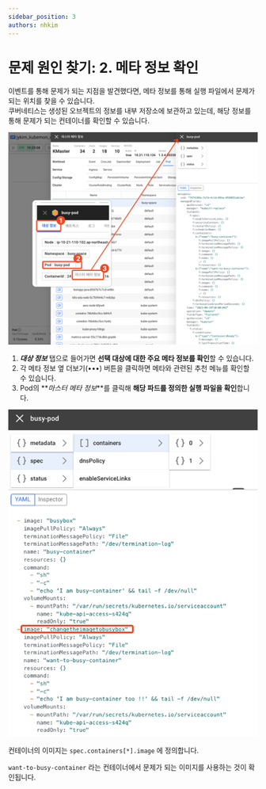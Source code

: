 ```yaml
---
sidebar_position: 3
authors: nhkim
---
```


# 문제 원인 찾기: 2. 메타 정보 확인

이벤트를 통해 문제가 되는 지점을 발견했다면, 메타 정보를 통해 실행 파일에서 문제가 되는 위치를 찾을 수 있습니다.  
쿠버네티스는 생성된 오브젝트의 정보를 내부 저장소에 보관하고 있는데, 해당 정보를 통해 문제가 되는 컨테이너를 확인할 수 있습니다.

![check-meta](./img/check-meta.png)

1. **_대상 정보_** 탭으로 들어가면 **선택 대상에 대한 주요 메타 정보를 확인**할 수 있습니다.
2. 각 메타 정보 옆 더보기(•••) 버튼을 클릭하면 메타와 관련된 추천 메뉴를 확인할 수 있습니다.
3. Pod의 **_마스터 메타 정보_**를 클릭해 **해당 파드를 정의한 실행 파일을 확인**합니다.

![check-meta-detail](./img/check-meta-detail.png)

컨테이너의 이미지는 `spec.containers[*].image` 에 정의합니다.

`want-to-busy-container` 라는 컨테이너에서 문제가 되는 이미지를 사용하는 것이 확인됩니다.
